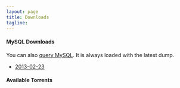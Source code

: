 ```yaml
---
layout: page
title: Downloads 
tagline: 
---
```


#### MySQL Downloads

You can also [query MySQL](mysql.html). It is always loaded with the latest
dump.

* [2013-02-23](/downloads/mysql-2013-02-23.sql.gz)

#### Available Torrents



